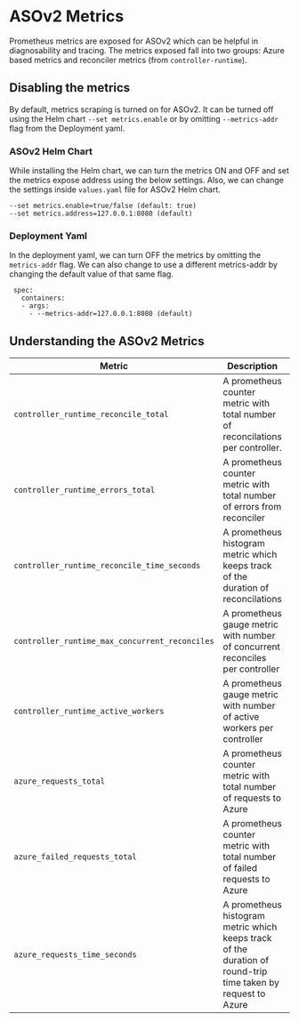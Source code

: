 # ASOv2 Metrics

Prometheus metrics are exposed for ASOv2 which can be helpful in diagnosability and tracing.
The metrics exposed fall into two groups: Azure based metrics and reconciler metrics (from `controller-runtime`).

## Disabling the metrics

By default, metrics scraping is turned on for ASOv2. It can be turned off using the Helm chart 
`--set metrics.enable` or by omitting `--metrics-addr` flag from the Deployment yaml.

### ASOv2 Helm Chart

While installing the Helm chart, we can turn the metrics ON and OFF and set the metrics expose address using the 
below settings. Also, we can change the settings inside `values.yaml` file for ASOv2 Helm chart.

   ```
   --set metrics.enable=true/false (default: true)
   --set metrics.address=127.0.0.1:8080 (default)
   ```

### Deployment Yaml

In the deployment yaml, we can turn OFF the metrics by omitting the `metrics-addr` flag. We can also change to use 
a different metrics-addr by changing the default value of that same flag.
    
   ```
    spec:
      containers:
      - args:
        - --metrics-addr=127.0.0.1:8080 (default)
   ```
## Understanding the ASOv2 Metrics

| Metric                                         | Description                                                                                                  | Label 1      | Label 2     | Label 3      |
|------------------------------------------------|--------------------------------------------------------------------------------------------------------------|--------------|-------------|--------------|
| `controller_runtime_reconcile_total`           | A prometheus counter metric with total number of reconcilations per controller.                              | Controller   | Result      |              |
| `controller_runtime_errors_total`              | A prometheus counter metric with total number of errors from reconciler                                      | Controller   |             |              |
| `controller_runtime_reconcile_time_seconds`    | A prometheus histogram metric which keeps track of the duration of reconcilations                            | Controller   |             |              |
| `controller_runtime_max_concurrent_reconciles` | A prometheus gauge metric with number of concurrent reconciles per controller                                | Controller   |             |              |
| `controller_runtime_active_workers`            | A prometheus gauge metric with number of active workers per controller                                       | Controller   |             |              |
| `azure_requests_total`                         | A prometheus counter metric with total number of requests to Azure                                           | ResourceName | RequestType | ResponseCode |
| `azure_failed_requests_total`                  | A prometheus counter metric with total number of failed requests to Azure                                    | ResourceName | RequestType |              |
| `azure_requests_time_seconds`                  | A prometheus histogram metric which keeps track of the duration of round-trip time taken by request to Azure | ResourceName | RequestType |              |


